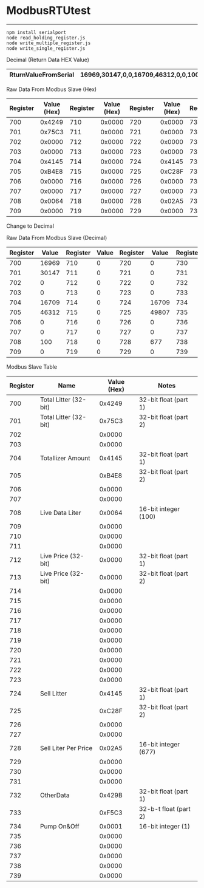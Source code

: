 # ModbusRTUtest

---
```
npm install serialport
node read_holding_register.js
node write_multiple_register.js
node write_single_register.js
```

Decimal (Return Data HEX Value)

|RturnValueFromSerial|    16969,30147,0,0,16709,46312,0,0,100,0,0,0,0,0,0,0,0,0,0,0,0,0,0,0,16709,49807,0,0,677,0,0,0,17075,62915,1,0,0,0,0,0              |
|--------------------|------------------|

Raw Data From Modbus Slave (Hex)

| Register | Value (Hex) | Register | Value (Hex) | Register | Value (Hex) | Register | Value (Hex) |
|----------|-------------|----------|-------------|----------|-------------|----------|-------------|
| 700      | 0x4249      | 710      | 0x0000      | 720      | 0x0000      | 730      | 0x0000      |
| 701      | 0x75C3      | 711      | 0x0000      | 721      | 0x0000      | 731      | 0x0000      |
| 702      | 0x0000      | 712      | 0x0000      | 722      | 0x0000      | 732      | 0x429B      |
| 703      | 0x0000      | 713      | 0x0000      | 723      | 0x0000      | 733      | 0xF5C3      |
| 704      | 0x4145      | 714      | 0x0000      | 724      | 0x4145      | 734      | 0x0001      |
| 705      | 0xB4E8      | 715      | 0x0000      | 725      | 0xC28F      | 735      | 0x0000      |
| 706      | 0x0000      | 716      | 0x0000      | 726      | 0x0000      | 736      | 0x0000      |
| 707      | 0x0000      | 717      | 0x0000      | 727      | 0x0000      | 737      | 0x0000      |
| 708      | 0x0064      | 718      | 0x0000      | 728      | 0x02A5      | 738      | 0x0000      |
| 709      | 0x0000      | 719      | 0x0000      | 729      | 0x0000      | 739      | 0x0000      |

Change to Decimal

Raw Data From Modbus Slave (Decimal)

| Register | Value  | Register | Value  | Register | Value  | Register | Value  |
|----------|--------|----------|--------|----------|--------|----------|--------|
| 700      | 16969  | 710      | 0      | 720      | 0      | 730      | 0      |
| 701      | 30147  | 711      | 0      | 721      | 0      | 731      | 0      |
| 702      | 0      | 712      | 0      | 722      | 0      | 732      | 17075  |
| 703      | 0      | 713      | 0      | 723      | 0      | 733      | 62915  |
| 704      | 16709  | 714      | 0      | 724      | 16709  | 734      | 1      |
| 705      | 46312  | 715      | 0      | 725      | 49807  | 735      | 0      |
| 706      | 0      | 716      | 0      | 726      | 0      | 736      | 0      |
| 707      | 0      | 717      | 0      | 727      | 0      | 737      | 0      |
| 708      | 100    | 718      | 0      | 728      | 677    | 738      | 0      |
| 709      | 0      | 719      | 0      | 729      | 0      | 739      | 0      |

Modbus Slave Table

| Register | Name                  | Value (Hex) | Notes                     |
|----------|-----------------------|-------------|---------------------------|
| 700      | Total Litter (32-bit) | 0x4249      | 32-bit float (part 1)     |
| 701      | Total Litter (32-bit) | 0x75C3      | 32-bit float (part 2)     |
| 702      |                       | 0x0000      |                           |
| 703      |                       | 0x0000      |                           |
| 704      | Totallizer Amount     | 0x4145      | 32-bit float (part 1)     |
| 705      |                       | 0xB4E8      | 32-bit float (part 2)     |
| 706      |                       | 0x0000      |                           |
| 707      |                       | 0x0000      |                           |
| 708      | Live Data Liter       | 0x0064      | 16-bit integer (100)      |
| 709      |                       | 0x0000      |                           |
| 710      |                       | 0x0000      |                           |
| 711      |                       | 0x0000      |                           |
| 712      | Live Price (32-bit)   | 0x0000      | 32-bit float (part 1)     |
| 713      | Live Price (32-bit)   | 0x0000      | 32-bit float (part 2)     |
| 714      |                       | 0x0000      |                           |
| 715      |                       | 0x0000      |                           |
| 716      |                       | 0x0000      |                           |
| 717      |                       | 0x0000      |                           |
| 718      |                       | 0x0000      |                           |
| 719      |                       | 0x0000      |                           |
| 720      |                       | 0x0000      |                           |
| 721      |                       | 0x0000      |                           |
| 722      |                       | 0x0000      |                           |
| 723      |                       | 0x0000      |                           |
| 724      | Sell Litter           | 0x4145      | 32-bit float (part 1)     |
| 725      |                       | 0xC28F      | 32-bit float (part 2)     |
| 726      |                       | 0x0000      |                           |
| 727      |                       | 0x0000      |                           |
| 728      | Sell Liter Per Price  | 0x02A5      | 16-bit integer (677)      |
| 729      |                       | 0x0000      |                           |
| 730      |                       | 0x0000      |                           |
| 731      |                       | 0x0000      |                           |
| 732      | OtherData             | 0x429B      | 32-bit float (part 1)     |
| 733      |                       | 0xF5C3      | 32-b-t float (part 2)     |
| 734      | Pump On&Off           | 0x0001      | 16-bit integer (1)        |
| 735      |                       | 0x0000      |                           |
| 736      |                       | 0x0000      |                           |
| 737      |                       | 0x0000      |                           |
| 738      |                       | 0x0000      |                           |
| 739      |                       | 0x0000      |                           |


